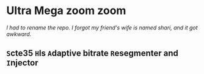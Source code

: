 # Ultra Mega zoom zoom
 _I had to rename the repo. I forgot my friend's wife is named shari, and it got awkward._

## `S`cte35 `H`ls `A`daptive bitrate `R`esegmenter and `I`njector
